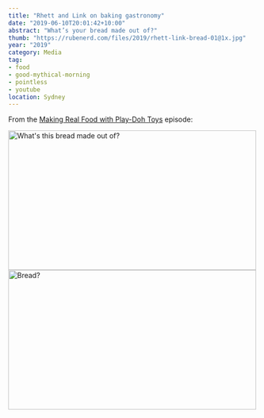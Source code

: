 ```yaml
---
title: "Rhett and Link on baking gastronomy"
date: "2019-06-10T20:01:42+10:00"
abstract: "What’s your bread made out of?"
thumb: "https://rubenerd.com/files/2019/rhett-link-bread-01@1x.jpg"
year: "2019"
category: Media
tag:
- food
- good-mythical-morning
- pointless
- youtube
location: Sydney
---
```

From the [Making Real Food with Play-Doh Toys](https://www.youtube.com/watch?v=r01P9RmMeBI) episode:

<p><img src="https://rubenerd.com/files/2019/rhett-link-bread-01@1x.jpg" srcset="https://rubenerd.com/files/2019/rhett-link-bread-01@1x.jpg 1x, https://rubenerd.com/files/2019/rhett-link-bread-01@2x.jpg 2x" alt="What's this bread made out of?" style="width:500px; height:281px;" /><br /><img src="https://rubenerd.com/files/2019/rhett-link-bread-02@1x.jpg" srcset="https://rubenerd.com/files/2019/rhett-link-bread-02@1x.jpg 1x, https://rubenerd.com/files/2019/rhett-link-bread-02@2x.jpg 2x" alt="Bread?" style="width:500px; height:281px;" /></p>

